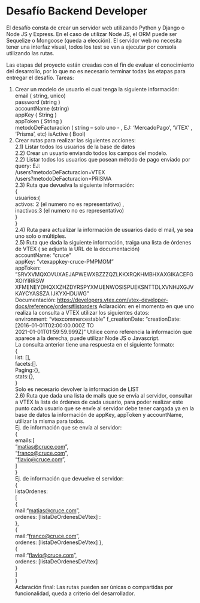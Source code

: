 # Desafío Backend Developer

El desafío consta de crear un servidor web utilizando Python y Django o Node JS y Express. En el  caso de utilizar Node JS, el ORM puede ser Sequelize o Mongoose (queda a elección). El servidor  web no necesita tener una interfaz visual, todos los test se van a ejecutar por consola utilizando las  rutas.  


Las etapas del proyecto están creadas con el fin de evaluar el conocimiento del desarrollo, por lo que no es necesario terminar todas las etapas para entregar el desafío.
Tareas: 

1) Crear un modelo de usuario el cual tenga la siguiente información:  
email ( string, unico)  
password (string )  
accountName (string)  
appKey ( String )  
appToken ( String )  
metodoDeFacturacion ( string – solo uno - , EJ: ‘MercadoPago’, ‘VTEX’ , ‘Prisma’, etc)  isActive ( Bool)  
2) Crear rutas para realizar las siguientes acciones:  
2.1) Listar todos los usuarios de la base de datos  
2.2) Crear un usuario enviando todos los campos del modelo.  
2.2) Listar todos los usuarios que posean método de pago enviado por query:   EJ:  
 /users?metodoDeFacturacion=VTEX  
 /users?metodoDeFacturacion=PRISMA  
2.3) Ruta que devuelva la siguiente información:  
{  
 usuarios:{  
 activos: 2 (el numero no es representativo) ,  
 inactivos:3 (el numero no es representativo)  
 }  
}  
2.4) Ruta para actualizar la información de usuarios dado el mail, ya sea uno solo o múltiples.  
2.5) Ruta que dada la siguiente información, traiga una lista de órdenes de VTEX ( se adjunta la  URL de la documentación)  
accountName: “cruce”  
appKey: ”vtexappkey-cruce-PMPMOM”  
appToken:  
”SRVXVMQXOVUXAEJAPWEWXBZZZQZLKKXRQKHMBHXAXGIKACEFGXOIYIRRSW XFMENEYDHQXXZHZDYRSPYXMUENWOSISPUEKSNTTDLXVNHJXGJVKAYCYASSZA IJKYXHDUWG”  
Documentación: https://developers.vtex.com/vtex-developer-docs/reference/orders#listorders
Aclaración: en el momento en que uno realiza la consulta a VTEX utilizar los siguientes datos:  
environment: “vtexcommercestable” 
f_creationDate: “creationDate:[2016-01-01T02:00:00.000Z TO  
2021-01-01T01:59:59.999Z]” 
Utilice como referencia la información que aparece a la derecha, puede utilizar Node JS o  Javascript.  
La consulta anterior tiene una respuesta en el siguiente formato:  
{  
 list: [],  
 facets:[].  
 Paging:{},  
 stats:{},  
}  
Solo es necesario devolver la información de LIST  
2.6) Ruta que dada una lista de mails que se envía al servidor, consultar a VTEX la lista de órdenes  de cada usuario, para poder realizar este punto cada usuario que se envíe al servidor debe tener  cargada ya en la base de datos la información de appKey, appToken y accountName, utilizar la  misma para todos.  
Ej. de información que se envía al servidor:  
{  
 emails:[  
 “matias@cruce.com”,  
 “franco@cruce.com”,  
 “flavio@cruce.com”,  
 ]  
}  
Ej. de información que devuelve el servidor:  
{  
 listaOrdenes:  
 [  
 {  
 mail:“matias@cruce.com”,  
 ordenes: [listaDeOrdenesDeVtex] :  
 },  
 {  
 mail:“franco@cruce.com”,  
 ordenes: [listaDeOrdenesDeVtex] 
 },  
 {  
 mail:“flavio@cruce.com”,  
 ordenes: [listaDeOrdenesDeVtex]  
 }  
 ]  
}  
Aclaración final:
Las rutas pueden ser únicas o compartidas por funcionalidad, queda a criterio del desarrollador. 